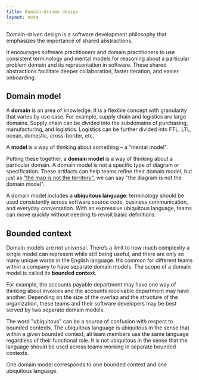 ```yaml
---
title: Domain-driven design
layout: note
---
```


Domain-driven design is a software development philosophy that emphasizes the importance of shared abstractions.

It encourages software practitioners and domain practitioners to use consistent terminology and mental models for reasoning about a particular problem domain and its representation in software. These shared abstractions facilitate deeper collaboration, faster iteration, and easier onboarding.

## Domain model

A **domain** is an area of knowledge. It is a flexible concept with granularity that varies by use case. For example, supply chain and logistics are large domains. Supply chain can be divided into the subdomains of purchasing, manufacturing, and logistics. Logistics can be further divided into FTL, LTL, ocean, domestic, cross-border, etc. 

A **model** is a way of thinking about something – a "mental model".

Putting these together, a **domain model** is a way of thinking about a particular domain. A domain model is not a specific type of diagram or specification. These artifacts can help teams refine their domain model, but just as ["the map is not the territory"](https://en.wikipedia.org/wiki/Map%E2%80%93territory_relation), we can say "the diagram is not the domain model".

A domain model includes a **ubiquitous language**: terminology should be used consistently across software source code, business communication, and everyday conversation. With an expressive ubiquitous language, teams can move quickly without needing to revisit basic definitions.

## Bounded context

Domain models are not universal. There’s a limit to how much complexity a single model can represent while still being useful, and there are only so many unique words in the English language. It’s common for different teams within a company to have separate domain models. The scope of a domain model is called its **bounded context**.

For example, the accounts payable department may have one way of thinking about invoices and the accounts receivable department may have another. Depending on the size of the overlap and the structure of the organization, these teams and their software developers may be best served by two separate domain models.

The word "ubiquitous" can be a source of confusion with respect to bounded contexts. The ubiquitous language is ubiquitous in the sense that within a given bounded context, all team members use the same language regardless of their functional role. It is not ubiquitous in the sense that the language should be used across teams working in separate bounded contexts.

One domain model corresponds to one bounded context and one ubiquitous language.
